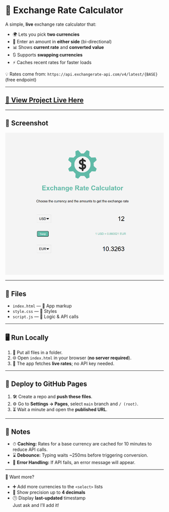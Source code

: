 # 💱 Exchange Rate Calculator

A simple, **live** exchange rate calculator that:  
- 🌍 Lets you pick **two currencies**  
- 🔄 Enter an amount in **either side** (bi-directional)  
- 📊 Shows **current rate** and **converted value**  
- 🔃 Supports **swapping currencies**  
- ⚡ Caches recent rates for faster loads  

💡 Rates come from: `https://api.exchangerate-api.com/v4/latest/{BASE}` (free endpoint)

---



## [🌟 View Project Live Here](https://urjiiko1.github.io/code-craft/Project%20Assignement/exchange-rate)

---



## 📸 Screenshot
![Exchange Rate Screenshot](image1.png)

---

## 📂 Files
- `index.html` — 📜 App markup  
- `style.css` — 🎨 Styles  
- `script.js` — 🧠 Logic & API calls  

---

## 🖥 Run Locally
1. 📁 Put all files in a folder.  
2. 🌐 Open `index.html` in your browser (**no server required**).  
3. 📡 The app fetches **live rates**; no API key needed.  

---

## 🚀 Deploy to GitHub Pages
1. 🛠 Create a repo and **push these files**.  
2. ⚙ Go to **Settings → Pages**, select `main` branch and `/ (root)`.  
3. ⏳ Wait a minute and open the **published URL**.  

---

## 📝 Notes
- ⏱ **Caching:** Rates for a base currency are cached for 10 minutes to reduce API calls.  
- ⌛ **Debounce:** Typing waits ~250ms before triggering conversion.  
- 🚫 **Error Handling:** If API fails, an error message will appear.  

---


💬 Want more?
- ➕ Add more currencies to the `<select>` lists  
- 🎯 Show precision up to **4 decimals**  
- 🕒 Display **last-updated** timestamp  
Just ask and I’ll add it!  
